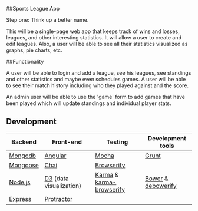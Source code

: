 ##Sports League App


Step one: Think up a better name.

This will be a single-page web app that keeps track of wins and losses, leagues, and other interesting statistics. It will allow a user to create and edit leagues. Also, a user will be able to see all their statistics visualized as graphs, pie charts, etc.



##Functionality

A user will be able to login and add a league, see his leagues, see standings and other statistics and maybe even schedules games. A user will be able to see their match history including who they played against and the score.

An admin user will be able to use the 'game' form to add games that have been played which will update standings and individual player stats.

## Development

Backend                                         |Front-end                              |Testing  | Development tools
----------------------------------------------------|-----------------------------------|---------|--------
[Mongodb](http://docs.mongodb.org/manual/)        |[Angular](https://docs.angularjs.org/api) |[Mocha](http://visionmedia.github.io/mocha/#table-of-contents) | [Grunt](http://gruntjs.com)
[Mongoose](http://mongoosejs.com/docs/guide.html) | [Chai](http://chaijs.com/api/bdd/) | [Browserify](https://github.com/substack/node-browserify#usage)
[Node.js](http://nodejs.org/api/) | [D3](https://github.com/mbostock/d3/wiki) (data visualization) | [Karma](http://karma-runner.github.io/0.12/index.html) & [karma-browserify](https://github.com/xdissent/karma-browserify) | [Bower](http://bower.io/) & [debowerify](https://www.npmjs.org/package/debowerify)
[Express](http://expressjs.com/4x/api.html) | [Protractor](https://github.com/angular/protractor) |